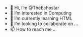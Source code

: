 - 👋 Hi, I’m @TheEchostar
- 👀 I’m interested in Computing
- 🌱 I’m currently learning HTML
- 💞️ I’m looking to collaborate on ...
- 📫 How to reach me ...

<!---
TheEchostar/TheEchostar is a ✨ special ✨ repository because its `README.md` (this file) appears on your GitHub profile.
You can click the Preview link to take a look at your changes.
--->
